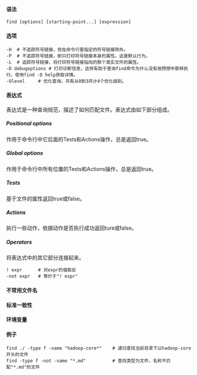 #### 语法

`find [options] [starting-point...] [expression]`

#### 选项

```
-H	# 不追踪符号链接，但在命令行里指定的符号链接除外。
-P	# 不追踪符号链接，即只打印符号链接本身的属性。这是默认行为。
-L	# 追踪符号链接，将打印符号链接指向的那个真实文件的属性。
-D debugoptions	# 打印诊断信息，这样有助于查询find命令为什么没有按预想中那样执行。使用find -D help获取详情。
-Olevel		# 优化查询，共有从0到3共计4个优化级别。
```

#### 表达式

表达式是一种查询规范，描述了如何匹配文件。表达式由如下部分组成。

##### Positional options

作用于命令行中它后面的Tests和Actions操作，总是返回true。

##### Global options

作用于命令行中所有位置的Tests和Actions操作，总是返回true。

##### Tests

基于文件的属性返回true或false。

##### Actions

执行一些动作，依据动作是否执行成功返回ture或false。

##### Operators

将表达式中的其它部分连接起来。

```
! expr		# 对expr的值取反
-not expr	# 等价于"! expr" 
```



#### 不常用文件名

#### 标准一致性

#### 环境变量

#### 例子

```
find ./ -type f -name "hadoop-core*"	# 递归查找当前目录下以hadoop-core开头的文件
find -type f -not -name "*.md"			# 查找类型为文件，名称不匹配"*.md"的文件
```


